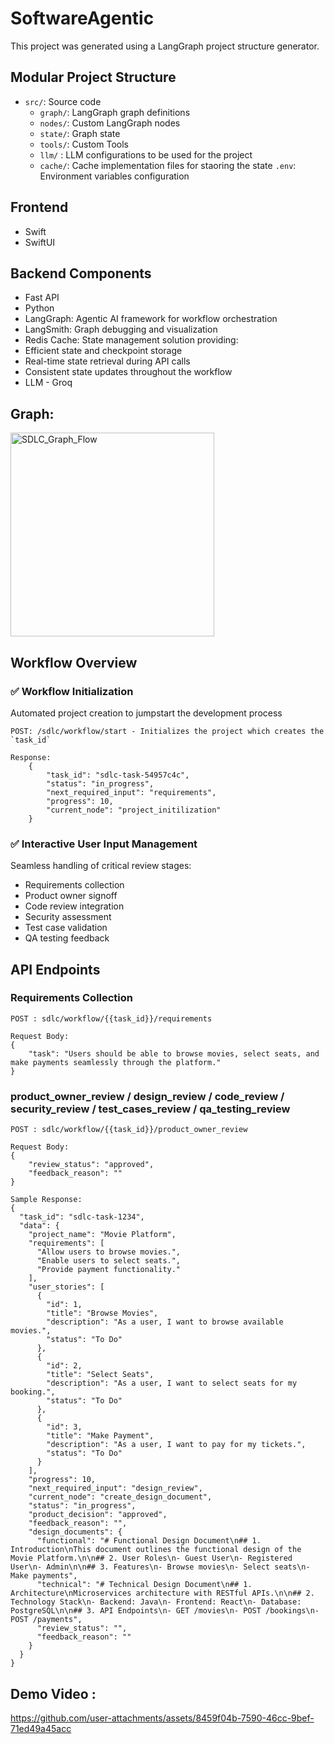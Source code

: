 # SoftwareAgentic

This project was generated using a LangGraph project structure generator.

## Modular Project Structure

- `src/`: Source code
  - `graph/`: LangGraph graph definitions
  - `nodes/`: Custom LangGraph nodes
  - `state/`: Graph state
  - `tools/`: Custom Tools
  -  `llm/` : LLM configurations to be used for the project
  -  `cache/`: Cache implementation files for staoring the state
`.env`: Environment variables configuration

## Frontend 
 - Swift
 - SwiftUI 

## Backend Components 
 - Fast API
 - Python
 - LangGraph: Agentic AI framework for workflow orchestration
 - LangSmith: Graph debugging and visualization
 - Redis Cache: State management solution providing:
  - Efficient state and checkpoint storage
  - Real-time state retrieval during API calls
  - Consistent state updates throughout the workflow
 - LLM - Groq

## Graph: 

<img width="326" alt="SDLC_Graph_Flow" src="https://github.com/user-attachments/assets/15a57181-3a78-4ecc-ae22-bdea707f7229" />

## Workflow Overview

### ✅ Workflow Initialization
Automated project creation to jumpstart the development process
```
POST: /sdlc/workflow/start - Initializes the project which creates the `task_id`

Response: 
    {
        "task_id": "sdlc-task-54957c4c",
        "status": "in_progress",
        "next_required_input": "requirements",
        "progress": 10,
        "current_node": "project_initilization"
    }
```

### ✅ Interactive User Input Management
Seamless handling of critical review stages:
- Requirements collection
- Product owner signoff
- Code review integration
- Security assessment
- Test case validation
- QA testing feedback

## API Endpoints

### Requirements Collection
```
POST : sdlc/workflow/{{task_id}}/requirements

Request Body: 
{
    "task": "Users should be able to browse movies, select seats, and make payments seamlessly through the platform."
}
```

### product_owner_review / design_review / code_review / security_review / test_cases_review / qa_testing_review

```
POST : sdlc/workflow/{{task_id}}/product_owner_review

Request Body: 
{
    "review_status": "approved",
    "feedback_reason": ""
}

Sample Response: 
{
  "task_id": "sdlc-task-1234",
  "data": {
    "project_name": "Movie Platform",
    "requirements": [
      "Allow users to browse movies.",
      "Enable users to select seats.",
      "Provide payment functionality."
    ],
    "user_stories": [
      {
        "id": 1,
        "title": "Browse Movies",
        "description": "As a user, I want to browse available movies.",
        "status": "To Do"
      },
      {
        "id": 2,
        "title": "Select Seats",
        "description": "As a user, I want to select seats for my booking.",
        "status": "To Do"
      },
      {
        "id": 3,
        "title": "Make Payment",
        "description": "As a user, I want to pay for my tickets.",
        "status": "To Do"
      }
    ],
    "progress": 10,
    "next_required_input": "design_review",
    "current_node": "create_design_document",
    "status": "in_progress",
    "product_decision": "approved",
    "feedback_reason": "",
    "design_documents": {
      "functional": "# Functional Design Document\n## 1. Introduction\nThis document outlines the functional design of the Movie Platform.\n\n## 2. User Roles\n- Guest User\n- Registered User\n- Admin\n\n## 3. Features\n- Browse movies\n- Select seats\n- Make payments",
      "technical": "# Technical Design Document\n## 1. Architecture\nMicroservices architecture with RESTful APIs.\n\n## 2. Technology Stack\n- Backend: Java\n- Frontend: React\n- Database: PostgreSQL\n\n## 3. API Endpoints\n- GET /movies\n- POST /bookings\n- POST /payments",
      "review_status": "",
      "feedback_reason": ""
    }
  }
}

```


## Demo Video : 

https://github.com/user-attachments/assets/8459f04b-7590-46cc-9bef-71ed49a45acc
